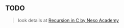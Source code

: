 ## TODO
> look details at [Recursion in C by Neso Academy](https://youtube.com/playlist?list=PLBlnK6fEyqRjTO_UNGKuaaoxEqvSF0t5h)
